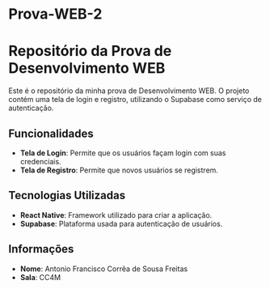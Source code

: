 # Prova-WEB-2

# Repositório da Prova de Desenvolvimento WEB

Este é o repositório da minha prova de Desenvolvimento WEB. O projeto contém uma tela de login e registro, utilizando o Supabase como serviço de autenticação.

## Funcionalidades
- **Tela de Login**: Permite que os usuários façam login com suas credenciais.
- **Tela de Registro**: Permite que novos usuários se registrem.

## Tecnologias Utilizadas
- **React Native**: Framework utilizado para criar a aplicação.
- **Supabase**: Plataforma usada para autenticação de usuários.

## Informações
- **Nome**: Antonio Francisco Corrêa de Sousa Freitas
- **Sala**: CC4M
